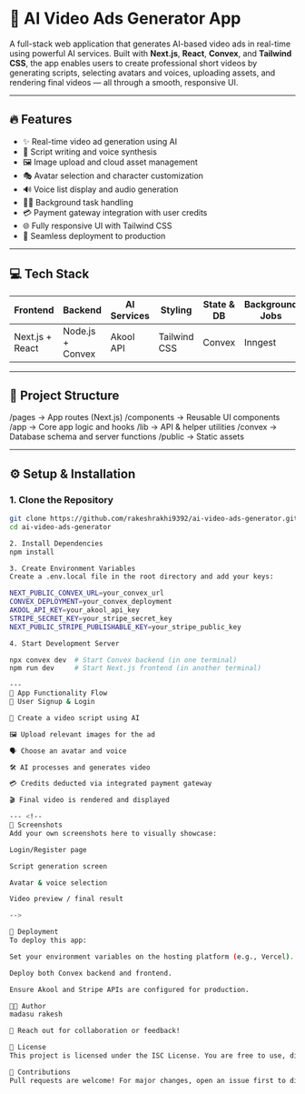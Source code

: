 # 🚀 AI Video Ads Generator App

A full-stack web application that generates AI-based video ads in real-time using powerful AI services. Built with **Next.js**, **React**, **Convex**, and **Tailwind CSS**, the app enables users to create professional short videos by generating scripts, selecting avatars and voices, uploading assets, and rendering final videos — all through a smooth, responsive UI.

---
## 🔥 Features

- ✨ Real-time video ad generation using AI
- 🧠 Script writing and voice synthesis
- 🖼️ Image upload and cloud asset management
- 🎭 Avatar selection and character customization
- 🔊 Voice list display and audio generation
- 🏃‍♂️ Background task handling
- 💳 Payment gateway integration with user credits
- 🌐 Fully responsive UI with Tailwind CSS
- 🚀 Seamless deployment to production

---

## 💻 Tech Stack

| Frontend         | Backend         | AI Services | Styling        | State & DB     | Background Jobs |
|------------------|------------------|-------------|----------------|----------------|------------------|
| Next.js + React  | Node.js + Convex | Akool API   | Tailwind CSS   | Convex         | Inngest          |

---

## 📁 Project Structure

/pages → App routes (Next.js)
/components → Reusable UI components
/app → Core app logic and hooks
/lib → API & helper utilities
/convex → Database schema and server functions
/public → Static assets

---

## ⚙️ Setup & Installation

### 1. Clone the Repository

```bash
git clone https://github.com/rakeshrakhi9392/ai-video-ads-generator.git
cd ai-video-ads-generator

2. Install Dependencies
npm install

3. Create Environment Variables
Create a .env.local file in the root directory and add your keys:

NEXT_PUBLIC_CONVEX_URL=your_convex_url
CONVEX_DEPLOYMENT=your_convex_deployment
AKOOL_API_KEY=your_akool_api_key
STRIPE_SECRET_KEY=your_stripe_secret_key
NEXT_PUBLIC_STRIPE_PUBLISHABLE_KEY=your_stripe_public_key

4. Start Development Server

npx convex dev  # Start Convex backend (in one terminal)
npm run dev     # Start Next.js frontend (in another terminal)

---
🧪 App Functionality Flow
🔐 User Signup & Login

🧾 Create a video script using AI

🖼️ Upload relevant images for the ad

🗣️ Choose an avatar and voice

🛠️ AI processes and generates video

💳 Credits deducted via integrated payment gateway

🎬 Final video is rendered and displayed

--- <!--
📸 Screenshots
Add your own screenshots here to visually showcase:

Login/Register page

Script generation screen

Avatar & voice selection

Video preview / final result

-->

🚀 Deployment
To deploy this app:

Set your environment variables on the hosting platform (e.g., Vercel).

Deploy both Convex backend and frontend.

Ensure Akool and Stripe APIs are configured for production.

👨‍💻 Author
madasu rakesh

📧 Reach out for collaboration or feedback!

📄 License
This project is licensed under the ISC License. You are free to use, distribute, and modify it.

🙌 Contributions
Pull requests are welcome! For major changes, open an issue first to discuss what you’d like to change.





